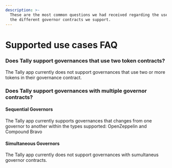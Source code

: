 ```yaml
---
description: >-
  These are the most common questions we had received regarding the use cases of
  the different governor contracts we support.
---
```


# Supported use cases FAQ

### Does Tally support governances that use two token contracts?

The Tally app currently does not support governances that use two or more tokens in their governance contract.

### Does Tally support governances with multiple governor contracts?

#### Sequential Governors

The Tally app currently supports governances that changes from one governor to another within the types supported: OpenZeppelin and Compound Bravo

#### Simultaneous Governors

The Tally app currently does not support governances with sumultaneus governor contracts.
